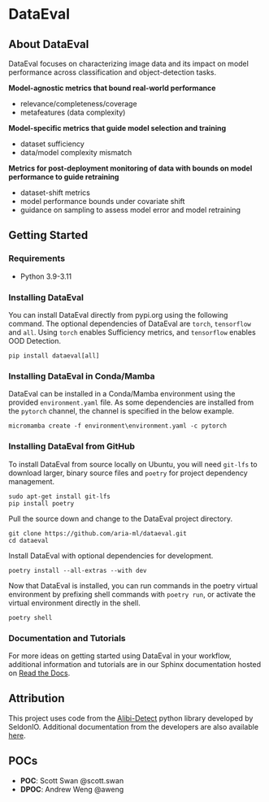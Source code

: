 # DataEval

## About DataEval

DataEval focuses on characterizing image data and its impact on model performance across classification and object-detection tasks.

<!-- start about -->

**Model-agnostic metrics that bound real-world performance**
- relevance/completeness/coverage
- metafeatures (data complexity)

**Model-specific metrics that guide model selection and training**
- dataset sufficiency
- data/model complexity mismatch

**Metrics for post-deployment monitoring of data with bounds on model performance to guide retraining**
- dataset-shift metrics
- model performance bounds under covariate shift
- guidance on sampling to assess model error and model retraining

<!-- end about -->

## Getting Started

### Requirements
- Python 3.9-3.11

### Installing DataEval

You can install DataEval directly from pypi.org using the following command.  The optional dependencies of DataEval are `torch`, `tensorflow` and `all`.  Using `torch` enables Sufficiency metrics, and `tensorflow` enables OOD Detection.

```
pip install dataeval[all]
```

### Installing DataEval in Conda/Mamba

DataEval can be installed in a Conda/Mamba environment using the provided `environment.yaml` file.  As some dependencies
are installed from the `pytorch` channel, the channel is specified in the below example.

```
micromamba create -f environment\environment.yaml -c pytorch
```

### Installing DataEval from GitHub

To install DataEval from source locally on Ubuntu, you will need `git-lfs` to download larger, binary source files and `poetry` for project dependency management.

```
sudo apt-get install git-lfs
pip install poetry
```

Pull the source down and change to the DataEval project directory.
```
git clone https://github.com/aria-ml/dataeval.git
cd dataeval
```



Install DataEval with optional dependencies for development.
```
poetry install --all-extras --with dev
```

Now that DataEval is installed, you can run commands in the poetry virtual environment by prefixing shell commands with `poetry run`, or activate the virtual environment directly in the shell.
```
poetry shell
```

### Documentation and Tutorials
For more ideas on getting started using DataEval in your workflow, additional information and tutorials are in our Sphinx documentation hosted on [Read the Docs](https://dataeval.readthedocs.io/).

## Attribution
This project uses code from the [Alibi-Detect](https://github.com/SeldonIO/alibi-detect) python library developed by SeldonIO.  Additional documentation from the developers are also available [here](https://docs.seldon.io/projects/alibi-detect/en/stable/).

## POCs
- **POC**: Scott Swan @scott.swan
- **DPOC**: Andrew Weng @aweng
